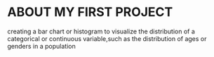 # ABOUT MY FIRST PROJECT
creating a bar chart or histogram to visualize the distribution of a categorical or continuous variable,such as the distribution of ages or genders in a population
